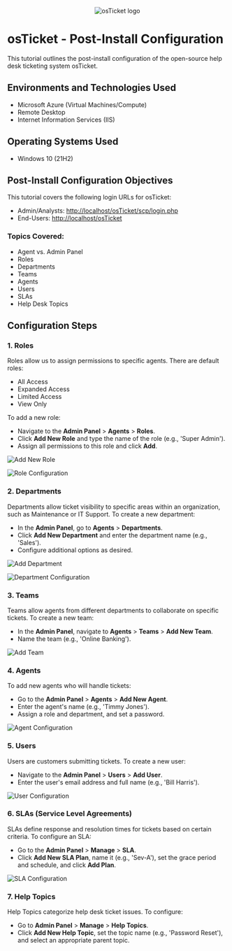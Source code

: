 <p align="center">
    <img src="https://i.imgur.com/Clzj7Xs.png" alt="osTicket logo"/>
</p>

# osTicket - Post-Install Configuration
This tutorial outlines the post-install configuration of the open-source help desk ticketing system osTicket.

## Environments and Technologies Used
- Microsoft Azure (Virtual Machines/Compute)
- Remote Desktop
- Internet Information Services (IIS)

## Operating Systems Used 
- Windows 10 (21H2)

## Post-Install Configuration Objectives
This tutorial covers the following login URLs for osTicket:
- Admin/Analysts: [http://localhost/osTicket/scp/login.php](http://localhost/osTicket/scp/login.php)
- End-Users: [http://localhost/osTicket](http://localhost/osTicket)

### Topics Covered:
- Agent vs. Admin Panel
- Roles
- Departments
- Teams
- Agents
- Users
- SLAs
- Help Desk Topics

## Configuration Steps

### 1. Roles
Roles allow us to assign permissions to specific agents. There are default roles: 
- All Access
- Expanded Access
- Limited Access
- View Only

To add a new role:
- Navigate to the **Admin Panel** > **Agents** > **Roles**.
- Click **Add New Role** and type the name of the role (e.g., 'Super Admin').
- Assign all permissions to this role and click **Add**.

![Add New Role](https://imgur.com/k9AP5jn.png)

![Role Configuration](https://imgur.com/02r7lNV.png)

### 2. Departments
Departments allow ticket visibility to specific areas within an organization, such as Maintenance or IT Support. To create a new department:
- In the **Admin Panel**, go to **Agents** > **Departments**.
- Click **Add New Department** and enter the department name (e.g., 'Sales').
- Configure additional options as desired.

![Add Department](https://imgur.com/BL1h6Xx.png)

![Department Configuration](https://imgur.com/ziWcbpX.png)

### 3. Teams
Teams allow agents from different departments to collaborate on specific tickets. To create a new team:
- In the **Admin Panel**, navigate to **Agents** > **Teams** > **Add New Team**.
- Name the team (e.g., 'Online Banking').

![Add Team](https://i.imgur.com/DJmEXEB.png)

### 4. Agents
To add new agents who will handle tickets:
- Go to the **Admin Panel** > **Agents** > **Add New Agent**.
- Enter the agent's name (e.g., 'Timmy Jones').
- Assign a role and department, and set a password.

![Agent Configuration](https://i.imgur.com/DJmEXEB.png)

### 5. Users
Users are customers submitting tickets. To create a new user:
- Navigate to the **Admin Panel** > **Users** > **Add User**.
- Enter the user's email address and full name (e.g., 'Bill Harris').

![User Configuration](https://i.imgur.com/DJmEXEB.png)

### 6. SLAs (Service Level Agreements)
SLAs define response and resolution times for tickets based on certain criteria. To configure an SLA:
- Go to the **Admin Panel** > **Manage** > **SLA**.
- Click **Add New SLA Plan**, name it (e.g., 'Sev-A'), set the grace period and schedule, and click **Add Plan**.

![SLA Configuration](https://i.imgur.com/DJmEXEB.png)

### 7. Help Topics
Help Topics categorize help desk ticket issues. To configure:
- Go to **Admin Panel** > **Manage** > **Help Topics**.
- Click **Add New Help Topic**, set the topic name (e.g., 'Password Reset'), and select an appropriate parent topic.



